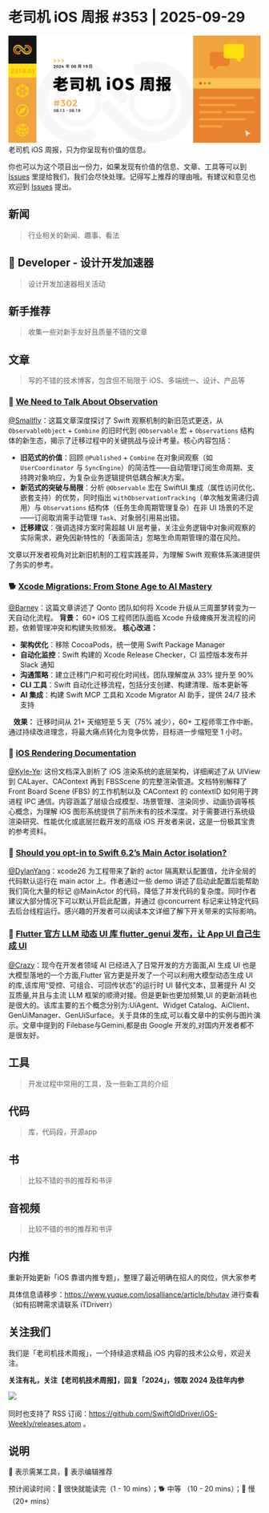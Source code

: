 # 老司机 iOS 周报 #353 | 2025-09-29

![ios-weekly](https://github.com/SwiftOldDriver/iOS-Weekly/blob/master/assets/weekly-header/302.jpg?raw=true)
老司机 iOS 周报，只为你呈现有价值的信息。

你也可以为这个项目出一份力，如果发现有价值的信息、文章、工具等可以到 [Issues](https://github.com/SwiftOldDriver/iOS-Weekly/issues) 里提给我们，我们会尽快处理。记得写上推荐的理由哦。有建议和意见也欢迎到 [Issues](https://github.com/SwiftOldDriver/iOS-Weekly/issues) 提出。

## 新闻

> 行业相关的新闻、趣事、看法

##  Developer - 设计开发加速器

> 设计开发加速器相关活动

## 新手推荐

> 收集一些对新手友好且质量不错的文章

## 文章

> 写的不错的技术博客，包含但不局限于 iOS、多端统一、设计、产品等

### 🐢 [We Need to Talk About Observation](https://jaredsinclair.com/2025/09/10/observation.html)

[@Smallfly](https://github.com/iostalks)：这篇文章深度探讨了 Swift 观察机制的新旧范式更迭，从 `ObservableObject` + `Combine` 的旧时代到 `@Observable` 宏 + `Observations` 结构体的新生态，揭示了迁移过程中的关键挑战与设计考量。核心内容包括：

- **旧范式的价值**：回顾 `@Published` + `Combine` 在对象间观察（如 `UserCoordinator` 与 `SyncEngine`）的简洁性——自动管理订阅生命周期、支持跨对象响应，为复杂业务逻辑提供低耦合解决方案。
- **新范式的突破与局限**：分析 `@Observable` 宏在 SwiftUI 集成（属性访问优化、嵌套支持）的优势，同时指出 `withObservationTracking`（单次触发需递归调用）与 `Observations` 结构体（任务生命周期管理复杂）在非 UI 场景的不足——订阅取消需手动管理 `Task`、对象弱引用易出错。
- **迁移建议**：强调选择方案时需超越 UI 层考量，关注业务逻辑中对象间观察的实际需求，避免因新特性的「表面简洁」忽略生命周期管理的潜在风险。

文章以开发者视角对比新旧机制的工程实践差异，为理解 Swift 观察体系演进提供了务实的参考。

### 🐕 [Xcode Migrations: From Stone Age to AI Mastery](https://medium.com/qonto-way/xcode-migrations-from-stone-age-to-ai-mastery-d2590657e809)

[@Barney](https://github.com/BarneyZhaoooo)：这篇文章讲述了 Qonto 团队如何将 Xcode 升级从三周噩梦转变为一天自动化流程。
**背景：** 60+ iOS 工程师团队面临 Xcode 升级瘫痪开发流程的问题，依赖管理冲突和构建失败频发。
**核心改进：**
* **架构优化**：移除 CocoaPods，统一使用 Swift Package Manager
* **自动化监控**：Swift 构建的 Xcode Release Checker，CI 监控版本发布并 Slack 通知
* **沟通策略**：建立迁移门户和可视化时间线，团队理解度从 33% 提升至 90%
* **CLI 工具**：Swift 自动化迁移流程，包括分支创建、构建清理、版本更新等
* **AI 集成**：构建 Swift MCP 工具和 Xcode Migrator AI 助手，提供 24/7 技术支持

⠀**效果：** 迁移时间从 21+ 天缩短至 5 天（75% 减少），60+ 工程师零工作中断。通过持续改进理念，将最大痛点转化为竞争优势，目标进一步缩短至 1 小时。

### 🐢 [iOS Rendering Documentation](https://github.com/EthanArbuckle/ios-rendering-docs/blob/main/README.md)

[@Kyle-Ye](https://github.com/Kyle-Ye): 这份文档深入剖析了 iOS 渲染系统的底层架构，详细阐述了从 UIView 到 CALayer、CAContext 再到 FBSScene 的完整渲染管道。文档特别解释了 Front Board Scene (FBS) 的工作机制以及 CAContext 的 contextID 如何用于跨进程 IPC 通信。内容涵盖了层级合成模型、场景管理、渲染同步、动画协调等核心概念，为理解 iOS 图形系统提供了前所未有的技术深度。对于需要进行系统级渲染研究、性能优化或底层拦截开发的高级 iOS 开发者来说，这是一份极其宝贵的参考资料。

### 🐎 [Should you opt-in to Swift 6.2’s Main Actor isolation?](https://www.donnywals.com/should-you-opt-in-to-swift-6-2s-main-actor-isolation/)

[@DylanYang](https://github.com/Dylan19Yang)：xcode26 为工程带来了新的 actor 隔离默认配置值，允许全局的代码默认运行在 main actor 上。作者通过一些 demo 讲述了启动此配置后能帮助我们简化大量的标记 @MainActor 的代码，降低了并发代码的复杂度。同时作者建议大部分情况下可以默认开启此配置，并通过 @concurrent 标记来让特定代码去后台线程运行。感兴趣的开发者可以阅读本文详细了解下开关带来的实际影响。

### 🐎 [Flutter 官方 LLM 动态 UI 库 flutter_genui 发布，让 App UI 自己生成 UI](https://mp.weixin.qq.com/s/zrmuFMvcQDPUyun9c_N_Iw)

[@Crazy](https://github.com/jiyan135960)：现今在开发者领域 AI 已经进入了日常开发的方方面面,AI 生成 UI 也是大模型落地的一个方面,Flutter 官方更是开发了一个可以利用大模型动态生成 UI 的库,该库用“受控、可组合、可回传状态”的运行时 UI 替代文本，显著提升 AI 交互质量,并且与主流 LLM 框架的顺滑对接。但是更新也更加频繁,UI 的更新消耗也是很大的。该库主要的五个概念分别为:UiAgent、Widget Catalog、AiClient、GenUiManager、GenUiSurface。关于具体的生成,可以看文章中的实例与图片演示。文章中提到的 Filebase与Gemini,都是由 Google 开发的,对国内开发者都不是很友好。

## 工具

> 开发过程中常用的工具，及一些新工具的介绍

## 代码

> 库，代码段，开源app

## 书

> 比较不错的书的推荐和书评

## 音视频

> 比较不错的书的推荐和书评

## 内推

重新开始更新「iOS 靠谱内推专题」，整理了最近明确在招人的岗位，供大家参考

具体信息请移步：https://www.yuque.com/iosalliance/article/bhutav 进行查看（如有招聘需求请联系 iTDriverr）

## 关注我们

我们是「老司机技术周报」，一个持续追求精品 iOS 内容的技术公众号，欢迎关注。

**关注有礼，关注【老司机技术周报】，回复「2024」，领取 2024 及往年内参**

![](https://github.com/SwiftOldDriver/iOS-Weekly/blob/master/assets/qrcode_for_wechat.jpg?raw=true)

同时也支持了 RSS 订阅：https://github.com/SwiftOldDriver/iOS-Weekly/releases.atom 。

## 说明

🚧 表示需某工具，🌟 表示编辑推荐

预计阅读时间：🐎 很快就能读完（1 - 10 mins）；🐕 中等 （10 - 20 mins）；🐢 慢（20+ mins）
